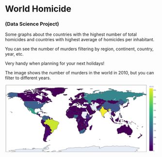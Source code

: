 # World Homicide 

### (Data Science Project)

Some graphs about the countries with the highest number of total homicides and countries with highest average of homicides per inhabitant.

You can see the number of murders filtering by region, continent, country, year, etc.

Very handy when planning for your next holidays!

The image shows the number of murders in the world in 2010, but you can filter to different years.

![World Homicide in 2010](homicide.jpg)
